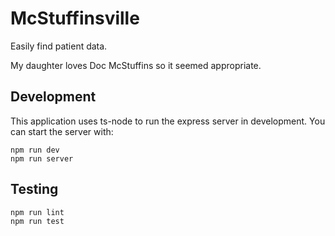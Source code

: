 # McStuffinsville

Easily find patient data.

My daughter loves Doc McStuffins so it seemed appropriate.

## Development

This application uses ts-node to run the express server in development. You can start the server with:

    npm run dev
    npm run server

## Testing

    npm run lint
    npm run test